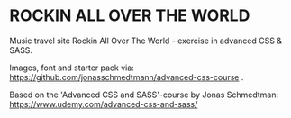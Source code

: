# ROCKIN ALL OVER THE WORLD
Music travel site Rockin All Over The World - exercise in advanced CSS & SASS. 

Images, font and starter pack via: https://github.com/jonasschmedtmann/advanced-css-course .

Based on the 'Advanced CSS and SASS'-course by Jonas Schmedtman:
https://www.udemy.com/advanced-css-and-sass/
